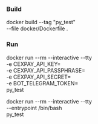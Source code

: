 
### Build
docker build --tag "py_test" \
    --file docker/Dockerfile .

### Run


docker run --rm --interactive --tty \
    -e CEXPAY_API_KEY= \
    -e CEXPAY_API_PASSPHRASE= \
    -e CEXPAY_API_SECRET= \
    -e BOT_TELEGRAM_TOKEN= \
    py_test

docker run --rm --interactive --tty \
    --entrypoint /bin/bash \
    py_test
